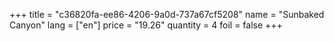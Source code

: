 +++
title = "c36820fa-ee86-4206-9a0d-737a67cf5208"
name = "Sunbaked Canyon"
lang = ["en"]
price = "19.26"
quantity = 4
foil = false
+++
